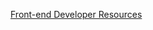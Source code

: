 [Front-end Developer Resources](https://github.com/davidharabagiu/learning/blob/master/frontend.md)
